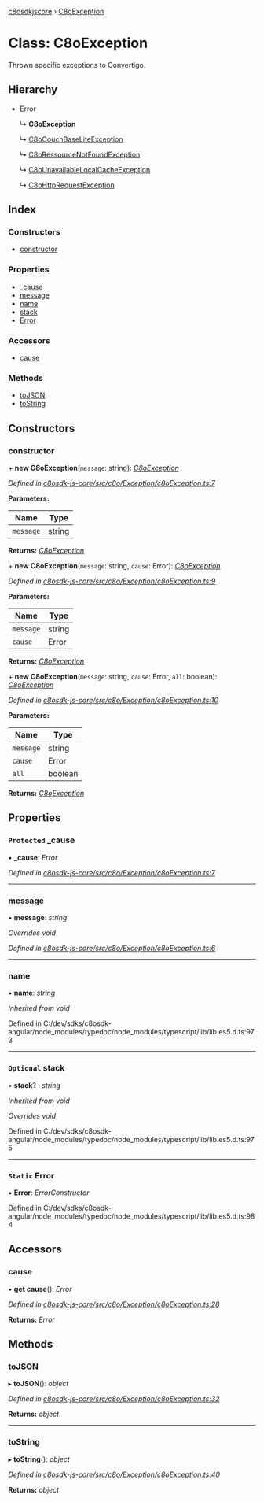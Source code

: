 [c8osdkjscore](../README.md) › [C8oException](c8oexception.md)

# Class: C8oException

Thrown specific exceptions to Convertigo.

## Hierarchy

* Error

  ↳ **C8oException**

  ↳ [C8oCouchBaseLiteException](c8ocouchbaseliteexception.md)

  ↳ [C8oRessourceNotFoundException](c8oressourcenotfoundexception.md)

  ↳ [C8oUnavailableLocalCacheException](c8ounavailablelocalcacheexception.md)

  ↳ [C8oHttpRequestException](c8ohttprequestexception.md)

## Index

### Constructors

* [constructor](c8oexception.md#constructor)

### Properties

* [_cause](c8oexception.md#protected-_cause)
* [message](c8oexception.md#message)
* [name](c8oexception.md#name)
* [stack](c8oexception.md#optional-stack)
* [Error](c8oexception.md#static-error)

### Accessors

* [cause](c8oexception.md#cause)

### Methods

* [toJSON](c8oexception.md#tojson)
* [toString](c8oexception.md#tostring)

## Constructors

###  constructor

\+ **new C8oException**(`message`: string): *[C8oException](c8oexception.md)*

*Defined in [c8osdk-js-core/src/c8o/Exception/c8oException.ts:7](https://github.com/convertigo/c8osdk-angular/blob/6016c77/src/c8o/Exception/c8oException.ts#L7)*

**Parameters:**

Name | Type |
------ | ------ |
`message` | string |

**Returns:** *[C8oException](c8oexception.md)*

\+ **new C8oException**(`message`: string, `cause`: Error): *[C8oException](c8oexception.md)*

*Defined in [c8osdk-js-core/src/c8o/Exception/c8oException.ts:9](https://github.com/convertigo/c8osdk-angular/blob/6016c77/src/c8o/Exception/c8oException.ts#L9)*

**Parameters:**

Name | Type |
------ | ------ |
`message` | string |
`cause` | Error |

**Returns:** *[C8oException](c8oexception.md)*

\+ **new C8oException**(`message`: string, `cause`: Error, `all`: boolean): *[C8oException](c8oexception.md)*

*Defined in [c8osdk-js-core/src/c8o/Exception/c8oException.ts:10](https://github.com/convertigo/c8osdk-angular/blob/6016c77/src/c8o/Exception/c8oException.ts#L10)*

**Parameters:**

Name | Type |
------ | ------ |
`message` | string |
`cause` | Error |
`all` | boolean |

**Returns:** *[C8oException](c8oexception.md)*

## Properties

### `Protected` _cause

• **_cause**: *Error*

*Defined in [c8osdk-js-core/src/c8o/Exception/c8oException.ts:7](https://github.com/convertigo/c8osdk-angular/blob/6016c77/src/c8o/Exception/c8oException.ts#L7)*

___

###  message

• **message**: *string*

*Overrides void*

*Defined in [c8osdk-js-core/src/c8o/Exception/c8oException.ts:6](https://github.com/convertigo/c8osdk-angular/blob/6016c77/src/c8o/Exception/c8oException.ts#L6)*

___

###  name

• **name**: *string*

*Inherited from void*

Defined in C:/dev/sdks/c8osdk-angular/node_modules/typedoc/node_modules/typescript/lib/lib.es5.d.ts:973

___

### `Optional` stack

• **stack**? : *string*

*Inherited from void*

*Overrides void*

Defined in C:/dev/sdks/c8osdk-angular/node_modules/typedoc/node_modules/typescript/lib/lib.es5.d.ts:975

___

### `Static` Error

▪ **Error**: *ErrorConstructor*

Defined in C:/dev/sdks/c8osdk-angular/node_modules/typedoc/node_modules/typescript/lib/lib.es5.d.ts:984

## Accessors

###  cause

• **get cause**(): *Error*

*Defined in [c8osdk-js-core/src/c8o/Exception/c8oException.ts:28](https://github.com/convertigo/c8osdk-angular/blob/6016c77/src/c8o/Exception/c8oException.ts#L28)*

**Returns:** *Error*

## Methods

###  toJSON

▸ **toJSON**(): *object*

*Defined in [c8osdk-js-core/src/c8o/Exception/c8oException.ts:32](https://github.com/convertigo/c8osdk-angular/blob/6016c77/src/c8o/Exception/c8oException.ts#L32)*

**Returns:** *object*

___

###  toString

▸ **toString**(): *object*

*Defined in [c8osdk-js-core/src/c8o/Exception/c8oException.ts:40](https://github.com/convertigo/c8osdk-angular/blob/6016c77/src/c8o/Exception/c8oException.ts#L40)*

**Returns:** *object*
